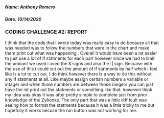 ##### Name: Anthony Romero
##### Date: 10/14/2020

### CODING CHALLENGE #2: REPORT

I think that the code that i wrote today was really easy to do because all that was needed 
was to follow the numbers that were in the chart and make them print out what was happening
. Overall it would have been a lot easier to just use a lot of If statments for each part
however since we had to limit the amount we used i used the & signs and also the || sign. 
Becuase with the use of this i could cut out the amount of if statments by half which i 
feel like is a lot to cut out. I do think however there is a way to do this without any 
if statments at all. Like maybe assign certian numbers a variable or intager and when 
those numbers are between those rangers you can just have the int print out the statments
or something like that. howeveri think my idea was okay it was after pretty simple to 
complete just from prior knowledge of the Zybooks. The only part that was a little diff
icult was seeing how to format the statments because it was a little tricky to me but 
hopefully it works becuse the run button was not working for me.
